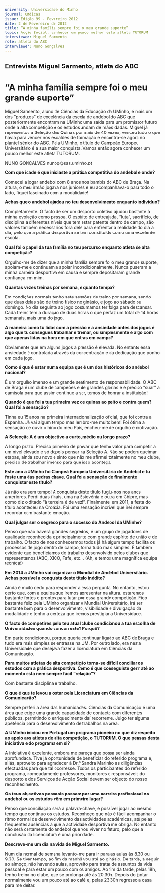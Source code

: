 ```yaml
---
university: Universidade do Minho
journal: UMdicas
issue: Edição 99 - Fevereiro 2012
date: 2 de Fevereiro de 2012
title: “A minha família sempre foi o meu grande suporte”
topic: Acção Social. conhecer um pouco melhor este atleta TUTORUM
interviewee: Miguel Sarmento
role: atleta do ABC
interviewer: Nuno Gonçalves
---
```



## Entrevista Miguel Sarmento, atleta do ABC


# “A minha família sempre foi o meu grande suporte”


Miguel Sarmento, aluno de Ciências da Educação
da UMinho, é mais um dos “produtos” de excelência da escola de andebol do ABC que posteriormente encontram na UMinho uma saída para
um promissor futuro onde a alta competição e os
estudos andam de mãos dadas. Miguel já representou a Seleção das Quinas por mais de 40 vezes, venceu tudo o que havia para vencer nos escalões
de formação e encontra-se agora no plantel sénior
do ABC. Pela UMinho, o título de Campeão Europeu Universitário é a sua maior conquista. Vamos então agora conhecer um pouco melhor este atleta TUTORUM.


NUNO GONÇALVES
nunog@sas.uminho.pt


**Com que idade é que iniciaste a prática
competitiva do andebol e onde?**

Comecei a jogar andebol com 8 anos nos bambis
do ABC de Braga. Na altura, o meu irmão jogava
nos juniores e eu acompanhava-o para todo o lado,
fiquei fascinado com a modalidade!


**Achas que o andebol ajudou no teu desenvolvimento enquanto indivíduo?**

Completamente. O facto de ser um desporto coletivo ajudou bastante à minha evolução como pessoa. O espírito de entreajuda, “luta”, sacrifício, de
disciplina a diferentes níveis que tem estar patente
dentro de campo, são valores também necessários
fora dele para enfrentar a realidade do dia a dia,
pelo que a prática desportiva se tem constituído
como uma excelente escola.


**Qual foi o papel da tua família no teu percurso enquanto atleta de alta competição?**

Orgulho-me de dizer que a minha família sempre
foi o meu grande suporte, apoiam-me e continuam a apoiar incondicionalmente. Nunca puseram
a minha carreira desportiva em causa e sempre
depositaram grande confiança em mim.


**Quantas vezes treinas por semana, e quanto tempo?**

Em condições normais tenho sete sessões de treino por semana, sendo que duas delas são de treino físico no ginásio, e jogo ao sábado ou domingo.
No dia seguinte ao jogo costumamos ter folga para
descansar. Cada treino tem a duração de duas horas o que perfaz um total de 14 horas semanais, mais uma do jogo.


**A maneira como tu lidas com a pressão e a
ansiedade antes dos jogos é algo que tu consegues trabalhar e treinar, ou simplesmente
é algo com que apenas lidas na hora em que
entras em campo?**

Obviamente que em alguns jogos a pressão é elevada. No entanto essa ansiedade é controlada através da concentração e da dedicação que ponho em
cada jogo.


**Como é que é estar numa equipa que é um 
dos históricos do andebol nacional?**

É um orgulho imenso e um grande sentimento de 
responsabilidade. O ABC de 
Braga é um clube de campeões e de grandes glórias e 
é preciso “suar” a camisola 
para que assim continue a 
ser, temos de honrar a instituição!


**Quando é que foi a tua 
primeira vez de quinas ao 
peito e contra quem? Qual 
foi a sensação?**

Tinha eu 15 anos na primeira internacionalização 
oficial, que foi contra a Espanha. Já vai algum tempo mas lembro-me muito bem! Foi ótima a sensação de ouvir o hino do meu País, encheu-me de orgulho e motivação.


**A Selecção A é um objectivo a curto, médio 
ou longo prazo?**

A longo prazo. Preciso primeiro de provar que tenho valor para competir a um nível elevado e só 
depois pensar na Seleção A. Não se podem queimar etapas, ainda sou novo e sinto que não me afirmei totalmente no meu clube, preciso de trabalhar imenso para que isso aconteça. 


**Este ano a UMinho foi Campeã Europeia
Universitária de Andebol e tu foste uma das
pedras chave. Qual foi a sensação de finalmente conquistar este titulo?**

Já não era sem tempo! A conquista deste título
fugiu-nos nos anos anteriores. Perdi duas finais,
uma na Eslovénia e outra em Chipre, mas como
diz o ditado “à terceira é de vez!”. Finalmente, em
2011, a festa do título aconteceu na Croácia. Foi
uma sensação incrível que irei sempre recordar
com bastante emoção.


**Qual julgas ser o segredo para o sucesso do
Andebol da UMinho?**

Penso que não haverá grandes segredos, é um
grupo de jogadores de qualidade reconhecida e
principalmente com grande espírito de união e de
trabalho. O facto de nos conhecermos todos já há
algum tempo facilita os processos de jogo dentro
de campo, torna tudo mais simples. É também
evidente que beneficiamos do
trabalho desenvolvido pelos
clubes que representamos
(ABC, XICO, Fafe, etc.). (Ah, e
temos uma magnífica equipa
técnica!)


**Em 2014 a UMinho vai
organizar o Mundial de
Andebol Universitário.
Achas possível a conquista deste título inédito?**

Ainda é muito cedo para responder a essa pergunta. No entanto, estou certo que, com a equipa que
iremos apresentar na altura, estaremos bastante
fortes e prontos para lutar por essa grande competição. Fico bastante feliz pela UMinho organizar o
Mundial Universitário, irá ser bastante bom para o
desenvolvimento, visibilidade e divulgação da modalidade e tenho a certeza que iremos prestigiar a
Universidade.


**O facto de competires pelo teu atual clube
condicionou a tua escolha de Universidades
quando concorreste? Porquê?**

Em parte condicionou, porque queria continuar ligado ao ABC de Braga e tudo era mais simples se
entrasse na UM. Por outro lado, era nesta Universidade que desejava fazer a licenciatura em Ciências da Comunicação.


**Para muitos atletas de alta competição
torna-se difícil conciliar os estudos com a
prática desportiva. Como é que conseguiste
gerir até ao momento esta nem sempre fácil
“relação”?**

Com bastante disciplina e trabalho.


**O que é que te levou a optar pela Licenciatura em Ciências da Comunicação?**

Sempre preferi a área das humanidades. Ciências
da Comunicação é uma área que exige uma grande capacidade de contacto com diferentes públicos, permitindo o enriquecimento daí recorrente.
Julgo ter alguma apetência para o desenvolvimento
de trabalhos na área.


**A UMinho iniciou em Portugal um programa
pioneiro no que diz respeito ao apoio aos
atletas de alta competição, o TUTORUM. O
que pensas desta iniciativa e do programa
em si?**

A iniciativa é excelente, embora me pareça que
possa ser ainda aprofundada. Tive já oportunidade
de beneficiar do referido programa e, aliás, aproveito para agradecer à Dr.ª Sandra Marinho as diligências efectuadas para que tal ocorresse. Todos
os participantes do referido programa, nomeadamente professores, monitores e responsáveis do
desporto e dos Serviços de Acção Social devem ser
objecto do nosso reconhecimento.


**Os teus objectivos pessoais passam por uma
carreira profissional no andebol ou os estudos vêm em primeiro lugar?**

Penso que conciliação será a palavra-chave, é
possível jogar ao mesmo tempo que continuo os
estudos. Reconheço que não é fácil acompanhar
o ritmo normal de desenvolvimento das actividades académicas, até pelas frequentes ausências a
que a actividade desportiva me obriga. No entanto
não será certamente do andebol que vou viver no
futuro, pelo que a conclusão da licenciatura é uma
prioridade.


**Descreve-me um dia na vida de Miguel Sarmento.**

Num dia normal de semana levanto-me para ir
para as aulas às 8.30 ou 9.30. Se tiver tempo, ao
fim da manhã vou até ao ginásio. De tarde, a seguir ao almoço, não havendo aulas, aproveito para
tratar de assuntos da vida pessoal e para estar
um pouco com os amigos. Ao fim da tarde, pelas
18h, tenho treino no clube, que se prolonga até
às 20.30h. Depois do jantar normalmente vou um
pouco até ao café e, pelas 23.30h regresso a casa
para me deitar.

